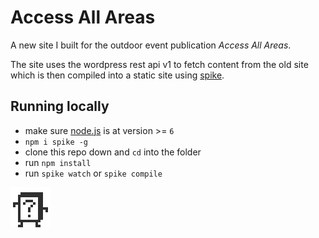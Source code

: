 # Access All Areas

A new site I built for the outdoor event publication _Access All Areas_.

The site uses the wordpress rest api v1 to fetch content from the old site which is then compiled into a static site using  [spike](https://www.spike.cf/).

## Running locally

- make sure [node.js](http://nodejs.org) is at version >= `6`
- `npm i spike -g`
- clone this repo down and `cd` into the folder
- run `npm install`
- run `spike watch` or `spike compile`

![Dancing dude](assets/img/404-dude-dancing.gif)
